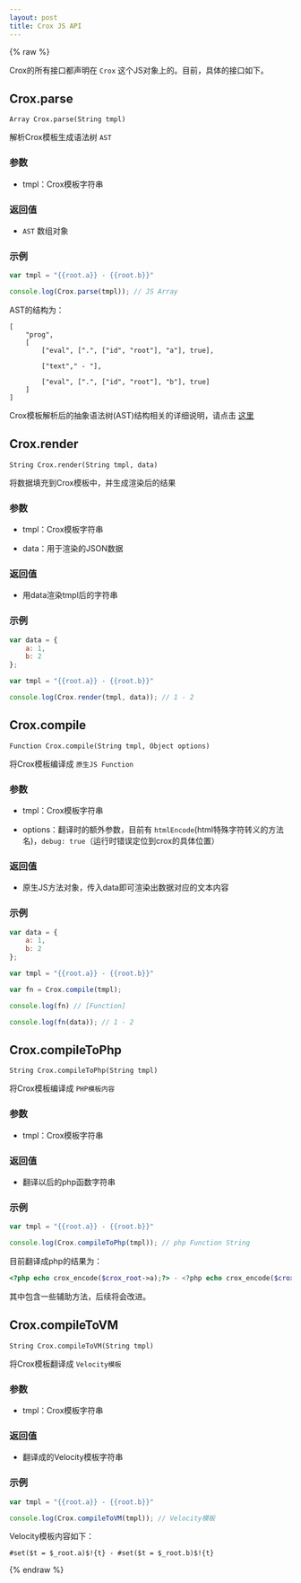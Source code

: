 ```yaml
---
layout: post
title: Crox JS API
---
```


{% raw %}

Crox的所有接口都声明在 `Crox` 这个JS对象上的。目前，具体的接口如下。

## Crox.parse

`Array Crox.parse(String tmpl)`

解析Crox模板生成语法树 `AST`

### 参数

- tmpl：Crox模板字符串

### 返回值

- `AST` 数组对象

### 示例

```js
var tmpl = "{{root.a}} - {{root.b}}"

console.log(Crox.parse(tmpl)); // JS Array
```

AST的结构为：

```
[
    "prog",
    [
        ["eval", [".", ["id", "root"], "a"], true],

        ["text"," - "],
        
        ["eval", [".", ["id", "root"], "b"], true]
    ]
]
```

Crox模板解析后的抽象语法树(AST)结构相关的详细说明，请点击 [这里](/crox/apis/ast)

## Crox.render

`String Crox.render(String tmpl, data)`

将数据填充到Crox模板中，并生成渲染后的结果

### 参数

- tmpl：Crox模板字符串

- data：用于渲染的JSON数据

### 返回值

- 用data渲染tmpl后的字符串

### 示例

```js
var data = {
    a: 1,
    b: 2
};

var tmpl = "{{root.a}} - {{root.b}}"

console.log(Crox.render(tmpl, data)); // 1 - 2
```

## Crox.compile

`Function Crox.compile(String tmpl, Object options)`

将Crox模板编译成 `原生JS Function`

### 参数

- tmpl：Crox模板字符串

- options：翻译时的额外参数，目前有 `htmlEncode`(html特殊字符转义的方法名)，`debug: true`（运行时错误定位到crox的具体位置）

### 返回值

- 原生JS方法对象，传入data即可渲染出数据对应的文本内容

### 示例

```js
var data = {
    a: 1,
    b: 2
};

var tmpl = "{{root.a}} - {{root.b}}"

var fn = Crox.compile(tmpl);

console.log(fn) // [Function]

console.log(fn(data)); // 1 - 2
```

## Crox.compileToPhp

`String Crox.compileToPhp(String tmpl)`

将Crox模板编译成 `PHP模板内容`

### 参数

- tmpl：Crox模板字符串

### 返回值

- 翻译以后的php函数字符串

### 示例

```js
var tmpl = "{{root.a}} - {{root.b}}"

console.log(Crox.compileToPhp(tmpl)); // php Function String
```

目前翻译成php的结果为：

```php
<?php echo crox_encode($crox_root->a);?> - <?php echo crox_encode($crox_root->b);?>
```

其中包含一些辅助方法，后续将会改进。

## Crox.compileToVM

`String Crox.compileToVM(String tmpl)`

将Crox模板翻译成 `Velocity模板`

### 参数

- tmpl：Crox模板字符串

### 返回值

- 翻译成的Velocity模板字符串

### 示例

```js
var tmpl = "{{root.a}} - {{root.b}}"

console.log(Crox.compileToVM(tmpl)); // Velocity模板
```

Velocity模板内容如下：

```
#set($t = $_root.a)$!{t} - #set($t = $_root.b)$!{t}
```
{% endraw %}

